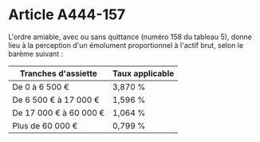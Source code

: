 # Article A444-157

L'ordre amiable, avec ou sans quittance (numéro 158 du tableau 5), donne lieu à la perception d'un émolument proportionnel à l'actif brut, selon le barème suivant :

|  Tranches d'assiette |  Taux applicable |
| --- | --- |
|  De 0 à 6 500 € |  3,870 % |
|  De 6 500 € à 17 000 € |  1,596 % |
|  De 17 000 € à 60 000 € |  1,064 % |
|  Plus de 60 000 € |  0,799 % |
